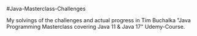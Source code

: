 #Java-Masterclass-Challenges

My solvings of the challenges and actual progress in Tim Buchalka "Java Programming Masterclass covering Java 11 & Java 17" Udemy-Course.
